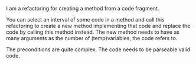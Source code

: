 I am a refactoring for creating a method from a code fragment.You can select an interval of some code in a method and call this refactoring to create a new method implementing that code and replace the code by calling this method instead. The new method needs to have as many arguments as the number of (temp)variables, the code refers to.The preconditions are quite complex. The code needs to be parseable valid code. 